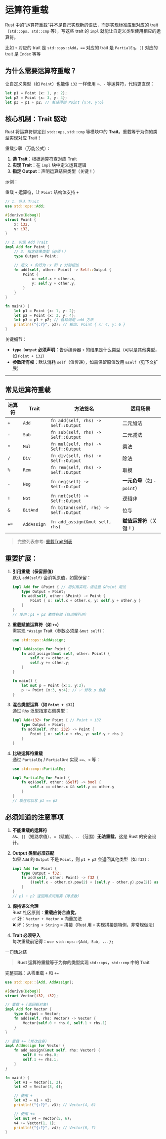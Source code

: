 # 运算符重载

Rust 中的“运算符重载”并不是自己实现新的语法，而是实现标准库里对应的 trait（`std::ops`、`std::cmp` 等），写这些 trait 的 `impl` 就能让自定义类型使用相应的运算符。

比如 `+` 对应的 trait 是 `std::ops::Add`，`==` 对应的 trait 是 `PartialEq`，`[]` 对应的 trait 是 `Index` 等等


## 为什么需要运算符重载？

让自定义类型（如 `Point`）也能像 `i32` 一样使用 `+`、`-` 等运算符，代码更直观：

```rust
let p1 = Point {x: 1, y: 2};
let p2 = Point {x: 3, y: 4};
let p3 = p1 + p2; // 希望得到 Point {x:4, y:6}
```

## 核心机制：Trait 驱动

Rust 将运算符绑定到 `std::ops`, `std::cmp` 等模块中的 **Trait**。重载等于为你的类型实现对应 Trait！

重载步骤（万能公式）：

1. **选 Trait**：根据运算符查对应 Trait
2. **实现 Trait**：在 `impl` 块中定义运算逻辑
3. **指定 Output**：声明运算结果类型（关键！）

示例：

重载 `+` 运算符，让 `Point` 结构体支持 `+`

```rust
// 1. 导入 Trait
use std::ops::Add; 

#[derive(Debug)]
struct Point {
    x: i32,
    y: i32,
}

// 2. 实现 Add Trait
impl Add for Point {
    // 3. 指定结果类型（必须！）
    type Output = Point; 

    // 定义 + 的行为：x 和 y 分别相加
    fn add(self, other: Point) -> Self::Output {
        Point {
            x: self.x + other.x,
            y: self.y + other.y,
        }
    }
}

fn main() {
    let p1 = Point {x: 1, y: 2};
    let p2 = Point {x: 3, y: 4};
    let p3 = p1 + p2; // 自动调用 add 方法
    println!("{:?}", p3); // 输出: Point { x: 4, y: 6 }
}
```

关键细节：

- **`type Output` 必须声明**：告诉编译器 `+` 的结果是什么类型（可以是其他类型，如 `Point + i32`）
- **参数所有权**：默认消耗 `self`（值传递），如需保留原值改用 `&self`（见下文扩展）

---

## 常见运算符重载

| 运算符 | Trait       | 方法签名                               | 适用场景                    |
| ------ | ----------- | -------------------------------------- | --------------------------- |
| `+`    | `Add`       | `fn add(self, rhs) -> Self::Output`    | 二元加法                    |
| `-`    | `Sub`       | `fn sub(self, rhs) -> Self::Output`    | 二元减法                    |
| `*`    | `Mul`       | `fn mul(self, rhs) -> Self::Output`    | 乘法                        |
| `/`    | `Div`       | `fn div(self, rhs) -> Self::Output`    | 除法                        |
| `%`    | `Rem`       | `fn rem(self, rhs) -> Self::Output`    | 取模                        |
| `-`    | `Neg`       | `fn neg(self) -> Self::Output`         | **一元负号**（如 `-point`） |
| `!`    | `Not`       | `fn not(self) -> Self::Output`         | 逻辑非                      |
| `&`    | `BitAnd`    | `fn bitand(self, rhs) -> Self::Output` | 位与                        |
| `+=`   | `AddAssign` | `fn add_assign(&mut self, rhs)`        | **赋值运算符**（关键！）    |

> 完整列表参考: [重载Trait列表](./重载Trait列表.md)

## 重要扩展：

1. **引用重载（保留原值）**  
   默认 `add(self)` 会消耗原值，如需保留：

   ```rust
   impl Add for &Point { // 用引用实现，请注意 &Point 用法
       type Output = Point;
       fn add(self, other: &Point) -> Point {
           Point { x: self.x + other.x, y: self.y + other.y }
       }
   }
   // 使用：p1 + p2 依然有效（自动解引用）
   ```

2. **重载赋值运算符（如 `+=`）**  
   需实现 `*Assign` Trait（参数必须是 `&mut self`）：

   ```rust
   use std::ops::AddAssign;

   impl AddAssign for Point {
       fn add_assign(&mut self, other: Point) {
           self.x += other.x;
           self.y += other.y;
       }
   }

   fn main() {
       let mut p = Point {x:1, y:2};
       p += Point {x:3, y:4}; // ✅ 修改 p 自身
   }
   ```

3. **混合类型运算（如 `Point + i32`）**  
   通过 `Rhs` 泛型指定右侧类型：

   ```rust
   impl Add<i32> for Point { // Point + i32
       type Output = Point;
       fn add(self, rhs: i32) -> Point {
           Point { x: self.x + rhs, y: self.y + rhs }
       }
   }
   ```

4. **比较运算符重载**  
   通过 `PartialEq` / `PartialOrd` 实现 `==`、`<` 等：

   ```rust
   use std::cmp::PartialEq;

   impl PartialEq for Point {
       fn eq(&self, other: &Self) -> bool {
           self.x == other.x && self.y == other.y
       }
   }
   // 现在可以写 p1 == p2
   ```

## 必须知道的注意事项

1. **不能重载的运算符**  
   `&&`、`||`（短路求值）、`=`（赋值）、`..`（范围）**无法重载**，这是 Rust 的安全设计。

2. **Output 类型必须匹配**  
   如果 `Add` 的 `Output` 不是 `Point`，则 `p1 + p2` 会返回其他类型（如 `f32`）：

   ```rust
   impl Add for Point {
       type Output = f32;
       fn add(self, other: Point) -> f32 {
           ((self.x - other.x).pow(2) + (self.y - other.y).pow(2)) as f32
       }
   }
   // p1 + p2 返回两点间距离（浮点数）
   ```

3. **保持语义合理**  
   Rust 社区原则：**重载应符合直觉**。  
   ✅ 好：`Vector + Vector` = 向量加法  
   ❌ 坏：`String + String` = 拼接（Rust 用 `+` 实现拼接是特例，非常规做法）

4. **Trait 必须导入**  
   每次重载前记得：`use std::ops::{Add, Sub, ...};`


一句话总结

> **Rust 运算符重载等于为你的类型实现 `std::ops`，`std::cmp` 中的 Trait**


完整实践：从零重载 `+` 和 `+=`

```rust
use std::ops::{Add, AddAssign};

#[derive(Debug)]
struct Vector(i32, i32);

// 重载 + (返回新对象)
impl Add for Vector {
    type Output = Vector;
    fn add(self, rhs: Vector) -> Vector {
        Vector(self.0 + rhs.0, self.1 + rhs.1)
    }
}

// 重载 += (修改自身)
impl AddAssign for Vector {
    fn add_assign(&mut self, rhs: Vector) {
        self.0 += rhs.0;
        self.1 += rhs.1;
    }
}

fn main() {
    let v1 = Vector(1, 2);
    let v2 = Vector(3, 4);

    // 使用 +
    let v3 = v1 + v2;
    println!("{:?}", v3); // Vector(4, 6)

    // 使用 +=
    let mut v4 = Vector(5, 6);
    v4 += Vector(1, 1);
    println!("{:?}", v4); // Vector(6, 7)
}
```
